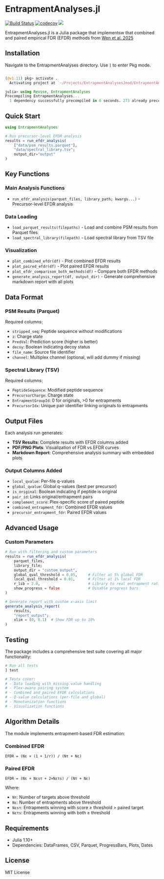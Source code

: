 # EntrapmentAnalyses.jl

[![Build Status](https://github.com/nwamsley1/EntrapmentAnalyses.jl/actions/workflows/CI.yml/badge.svg?branch=master)](https://github.com/nwamsley1/EntrapmentAnalyses.jl/actions/workflows/CI.yml?query=branch%3Amaster)
[![codecov](https://codecov.io/gh/nwamsley1/EntrapmentAnalyses.jl/branch/master/graph/badge.svg)](https://codecov.io/gh/nwamsley1/EntrapmentAnalyses.jl)
[![](https://img.shields.io/badge/docs-dev-blue.svg)](https://nwamsley1.github.io/EntrapmentAnalyses.jl/dev)

EntrapmentAnalyses.jl is a Julia package that implementsw that combined and paired empirical FDR (EFDR) methods from [Wen et al. 2025](https://pubmed.ncbi.nlm.nih.gov/40524023/)


## Installation
Navigate to the EntrapmentAnalyses directory. Use `]` to enter Pkg mode. 
```julia

(@v1.11) pkg> activate .
  Activating project at `~/Projects/EntrapmentAnalysesJmod/EntrapmentAnalyses`

julia> using Revise, EntrapmentAnalyses
Precompiling EntrapmentAnalyses...
  1 dependency successfully precompiled in 6 seconds. 273 already precompiled.
```

## Quick Start

```julia
using EntrapmentAnalyses

# Run precursor-level EFDR analysis
results = run_efdr_analysis(
    ["data/psm_results.parquet"],
    "data/spectral_library.tsv";
    output_dir="output"
)
```

## Key Functions

### Main Analysis Functions
- `run_efdr_analysis(parquet_files, library_path; kwargs...)` - Precursor-level EFDR analysis

### Data Loading
- `load_parquet_results(filepaths)` - Load and combine PSM results from Parquet files
- `load_spectral_library(filepath)` - Load spectral library from TSV file

### Visualization
- `plot_combined_efdr(df)` - Plot combined EFDR results
- `plot_paired_efdr(df)` - Plot paired EFDR results  
- `plot_efdr_comparison_both_methods(df)` - Compare both EFDR methods
- `generate_analysis_report(df, output_dir)` - Generate comprehensive markdown report with all plots

## Data Format

### PSM Results (Parquet)
Required columns:
- `stripped_seq`: Peptide sequence without modifications
- `z`: Charge state
- `PredVal`: Prediction score (higher is better)
- `decoy`: Boolean indicating decoy status
- `file_name`: Source file identifier
- `channel`: Multiplex channel (optional, will add dummy if missing)

### Spectral Library (TSV)
Required columns:
- `PeptideSequence`: Modified peptide sequence
- `PrecursorCharge`: Charge state
- `EntrapmentGroupId`: 0 for originals, >0 for entrapments
- `PrecursorIdx`: Unique pair identifier linking originals to entrapments

## Output Files

Each analysis run generates:
- **TSV Results**: Complete results with EFDR columns added
- **PDF/PNG Plots**: Visualization of FDR vs EFDR curves
- **Markdown Report**: Comprehensive analysis summary with embedded plots

### Output Columns Added
- `local_qvalue`: Per-file q-values
- `global_qvalue`: Global q-values (best per precursor)
- `is_original`: Boolean indicating if peptide is original
- `pair_id`: Links original/entrapment pairs
- `complement_score`: Plex-specific score of paired peptide
- `combined_entrapment_fdr`: Combined EFDR values
- `precursor_entrapment_fdr`: Paired EFDR values

## Advanced Usage

### Custom Parameters

```julia
# Run with filtering and custom parameters
results = run_efdr_analysis(
    parquet_files, 
    library_file;
    output_dir = "custom_output",
    global_qval_threshold = 0.05,     # Filter at 5% global FDR
    local_qval_threshold = 0.01,      # Filter at 1% local FDR
    r_lib = 2.0,                      # Library to real entrapment ratio
    show_progress = false             # Disable progress bars
)

# Generate report with custom x-axis limit
generate_analysis_report(
    results,
    "report_output";
    xlim = (0, 0.1)  # Show FDR up to 10%
)
```

## Testing

The package includes a comprehensive test suite covering all major functionality:

```julia
# Run all tests
] test

# Tests cover:
# - Data loading with missing value handling
# - Plex-aware pairing system
# - Combined and paired EFDR calculations
# - Q-value calculations (per-file and global)
# - Monotonization functions
# - Visualization functions
```

## Algorithm Details

The module implements entrapment-based FDR estimation:

### Combined EFDR
```
EFDR = (Nε × (1 + 1/r)) / (Nτ + Nε)
```

### Paired EFDR
```
EFDR = (Nε + Nεsτ + 2×Nετs) / (Nτ + Nε)
```

Where:
- `Nτ`: Number of targets above threshold
- `Nε`: Number of entrapments above threshold  
- `Nεsτ`: Entrapments winning with score ≥ threshold > paired target
- `Nετs`: Entrapments winning with both ≥ threshold

## Requirements

- Julia 1.10+
- Dependencies: DataFrames, CSV, Parquet, ProgressBars, Plots, Dates

## License

MIT License